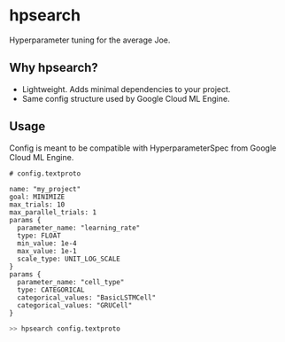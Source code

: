# hpsearch

Hyperparameter tuning for the average Joe.

## Why hpsearch?

* Lightweight. Adds minimal dependencies to your project.
* Same config structure used by Google Cloud ML Engine.

## Usage

Config is meant to be compatible with HyperparameterSpec from Google Cloud ML Engine.

```textproto
# config.textproto

name: "my_project"
goal: MINIMIZE
max_trials: 10
max_parallel_trials: 1
params {
  parameter_name: "learning_rate"
  type: FLOAT
  min_value: 1e-4
  max_value: 1e-1
  scale_type: UNIT_LOG_SCALE
}
params {
  parameter_name: "cell_type"
  type: CATEGORICAL
  categorical_values: "BasicLSTMCell"
  categorical_values: "GRUCell"
}
```

```bash
>> hpsearch config.textproto
```
